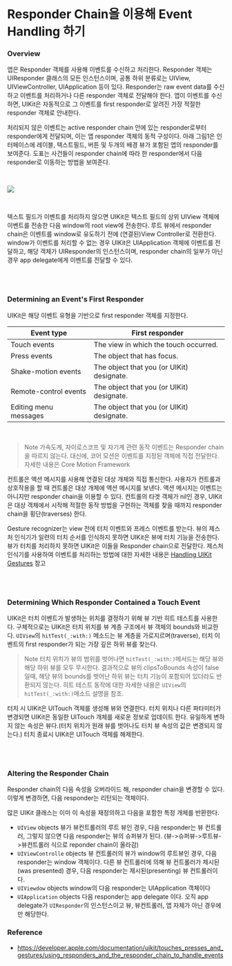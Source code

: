 # Responder Chain을 이용해 Event Handling 하기





### Overview

앱은 Responder 객체를 사용해 이벤트를 수신하고 처리한다. Responder 객체는 UIResponder 클래스의 모든 인스턴스이며, 공통 하위 분류로는 UIView, UIViewController, UIApplication 등이 있다. Responder는 raw event data를 수신하고 이벤트를 처리하거나 다른 responder 객체로 전달해야 한다. 앱이 이벤트를 수신하면, UIKit은 자동적으로 그 이벤트를 first responder로 알려진 가장 적절한 responder 객체로 안내한다.

처리되지 않은 이벤트는 active responder chain 안에 있는 responder로부터 responder에게 전달되며, 이는 앱 responder 객체의 동적 구성이다. 아래 그림1은 인터페이스에 레이블, 텍스트필드, 버튼 및 두개의 배경 뷰가 포함된 앱의 responder를 보여준다. 도표는 사건들이 responder chain에 따라 한 responder에서 다음 responder로 이동하는 방법을 보여준다.

<br>

![](https://images.velog.io/images/delmasong/post/0121fcd4-c087-4cc7-8dcc-145de3fc012c/%EC%8A%A4%ED%81%AC%EB%A6%B0%EC%83%B7%202020-03-21%20%EC%98%A4%ED%9B%84%209.56.36.png)

<br>

텍스트 필드가 이벤트를 처리하지 않으면 UIKit은 텍스트 필드의 상위 UIView 객체에 이벤트를 전송한 다음 window의 root view에 전송한다. 루트 뷰에서 responder chain은 이벤트를 window로 유도하기 전에 (연결된)View Controller로 전환한다. window가 이벤트를 처리할 수 없는 경우 UIKit은 UIApplication 객체에 이벤트를 전달하고, 해당 객체가 UIResponder의 인스턴스이며, responder chain의 일부가 아닌 경우 app delegate에게 이벤트를 전달할 수 있다. 

<br>
<br>

### Determining an Event's First Responder
UIKit은 해당 이벤트 유형을 기반으로 first responder 객체를 지정한다.

| Event type            | First responder                           |
| --------------------- | ----------------------------------------- |
| Touch events          | The view in which the touch occurred.     |
| Press events          | The object that has focus.                |
| Shake-motion events   | The object that you (or UIKit) designate. |
| Remote-control events | The object that you (or UIKit) designate. |
| Editing menu messages | The object that you (or UIKit) designate. |

<br>


> Note
> 가속도계, 자이로스코프 및 자기계 관련 동작 이벤트는 Responder chain을 따르지 않는다. 대신에, 코어 모션은 이벤트를 지정된 객체에 직접 전달한다. 자세한 내용은 Core Motion Framework

컨트롤은 액션 메시지를 사용해 연결된 대상 개체와 직접 통신한다. 사용자가 컨트롤과 상호작용을 할 때 컨트롤은 대상 개체에 액션 메시지를 보낸다. 액션 메시지는 이벤트는 아니지만 responder chain을 이용할 수 있다. 컨트롤의 타겟 객체가 nil인 경우, UIKit은 대상 객체에서 시작해 적절한 동작 방법을 구현하는 객체를 찾을 때까지 responder chain을 횡단(traverses) 한다. 

Gesture recognizer는 view 전에 터치 이벤트와 프레스 이벤트를 받는다. 뷰의 제스처 인식기가 일련의 터치 순서를 인식하지 못하면 UIKit은 뷰에 터치 기능을 전송한다. 뷰가 터치를 처리하지 못하면 UIKit은 이들을 Responder chain으로 전달한다. 제스처 인식기를 사용하여 이벤트를 처리하는 방법에 대한 자세한 내용은 [Handling UIKit Gestures](https://developer.apple.com/documentation/uikit/touches_presses_and_gestures/handling_uikit_gestures) 참고


<br>
<br>

### Determining Which Responder Contained a Touch Event
UIKit은 터치 이벤트가 발생하는 위치를 결정하기 위해 뷰 기반 히트 테스트를 사용한다. 구체적으로는 UIKit은 터치 위치를 뷰 계층 구조에서 뷰 객체의 bounds와 비교한다. `UIView`의 `hitTest(_:with:)` 메소드는 뷰 계층을 가로지르며(traverse), 터치 이벤트의 first responder가 되는 가장 깊은 하위 뷰를 찾는다. 

> Note
> 터치 위치가 뷰의 범위를 벗어나면 `hitTest(_:with:)`메서드는 해당 뷰와 해당 하위 뷰를 모두 무시한다. 결과적으로 뷰의 clipsToBounds 속성이 false 일때, 해당 뷰의 bounds를 벗어난 하위 뷰는 터치 기능이 포함되어 있더라도 반환되지 않는다. 히트 테스트 동작에 대한 자세한 내용은 `UIView`의 `hitTest(_:with:)`메소드 설명을 참조. 

터치 시 UIKit은 UITouch 객체를 생성해 뷰와 연결한다. 터치 위치나 다른 파타미터가 변경되면 UIKit은 동일한 UITouch 개체를 새로운 정보로 업데이트 한다. 유일하게 변하지 않는 속성은 뷰다.(터치 위치가 원래 뷰를 벗어나도 터치 뷰 속성의 값은 변경되지 않는다.) 터치 종료시 UIKit은 UITouch 객체를 해제한다.

<br>
<br>

### Altering the Responder Chain

Responder chain의 다음 속성을 오버라이드 해, responder chain을 변경할 수 있다. 이렇게 변경하면, 다음 responder는 리턴되는 객체이다.

많은 UIKit 클래스는 이미 이 속성을 재정의하고 다음을 포함한 특정 개체를 반환한다.

- `UIView` objects
뷰가 뷰컨트롤러의 루트 뷰인 경우, 다음 responder는 뷰 컨트롤러, 그렇지 않으면 다음 responder는 뷰의 슈퍼뷰가 된다. (뷰->슈퍼뷰->루트뷰->뷰컨트롤러 식으로 reponder chain이 올라감)
- `UIViewControlle` objects
뷰 컨트롤러의 뷰가 window의 루트뷰인 경우, 다음 responder는 window 객체이다.
다른 뷰 컨트롤러에 의해 뷰 컨트롤러가 제시된(was presented) 경우, 다음 responder는 제시된(presenting) 뷰 컨트롤러이다.
- `UIViewdow` objects
window의 다음 responder는 UIApplication 객체이다
- `UIApplication` objects
다음 responder는 app delegate 이다. 오직 app delegate가 `UIResponder`의 인스턴스이고 뷰, 뷰컨트롤러, 앱 자체가 아닌 경우에만 해당한다.



### Reference
- https://developer.apple.com/documentation/uikit/touches_presses_and_gestures/using_responders_and_the_responder_chain_to_handle_events